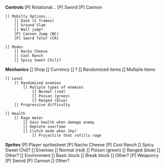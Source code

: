 **Controls**
	[P] Rotational...
 		[P] Sword
		[P] Cannon 
	
	[] Mobilty Options...
		[] Dash (I frames)
		[] Ground Slam
		[] Wall jump?
		[P] Cannon Jump (NC)
		[P] Sword Tele? (CR)
	
	[] Modes
		[] Nacho Cheese
		[] Cool Ranch
		[] Spicy Sweet Chili?

**Mechanics**
	[] Shop
		[] Currency
			[] ?
		[] Randomized items
			[] Multiple items

	[] Level
 		[] Randomized enemies
	 		[] Mutiple types of enemies
				[] Normal (red)
				[] Poison (green)
				[] Ranged (blue)
		[] Progressive difficulty

 	[] Health
		[] Rage meter
			[] Gain health when damage enemy
	 		[] Deplete overtime
			[] Clutch mode when 1hp?
	 			[] Projectile that refills rage

**Sprites**
	[P] Player spritesheet
 		[P] Nacho Cheese
	 	[P] Cool Ranch
	 	[] Spicy Sweet Chili?
 	[] Enemies
		[] Normal (red)
		[] Poison (green)
		[] Ranged (blue)
		[] Other?
	[] Environment
 		[] Basic block
	 	[] Break block
	 	[] Other?
	[P] Weaponry
 		[P] Sword
	 	[P] Cannon
	 	[] Other?